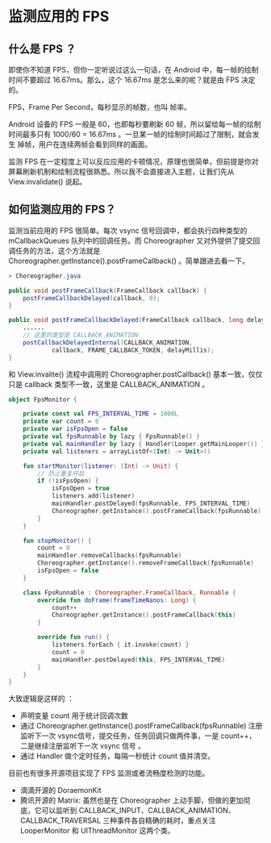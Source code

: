 # 监测应用的 FPS

## 什么是 FPS ？

即使你不知道 FPS，但你一定听说过这么一句话，在 Android 中，每一帧的绘制时间不要超过 16.67ms。那么，这个 16.67ms 是怎么来的呢？就是由 FPS 决定的。

FPS，Frame Per Second，每秒显示的帧数，也叫 帧率。

Android 设备的 FPS 一般是 60，也即每秒要刷新 60 帧，所以留给每一帧的绘制时间最多只有 1000/60 =  16.67ms 。一旦某一帧的绘制时间超过了限制，就会发生 掉帧，用户在连续两帧会看到同样的画面。

监测 FPS 在一定程度上可以反应应用的卡顿情况，原理也很简单，但前提是你对屏幕刷新机制和绘制流程很熟悉。所以我不会直接进入主题，让我们先从 View.invalidate() 说起。

## 如何监测应用的 FPS？

监测当前应用的 FPS 很简单。每次 vsync 信号回调中，都会执行四种类型的 mCallbackQueues 队列中的回调任务。而 Choreographer 又对外提供了提交回调任务的方法，这个方法就是 Choreographer.getInstance().postFrameCallback() 。简单跟进去看一下。

```java
> Choreographer.java

public void postFrameCallback(FrameCallback callback) {
    postFrameCallbackDelayed(callback, 0);
}

public void postFrameCallbackDelayed(FrameCallback callback, long delayMillis) {
    ......
    // 这里的类型是 CALLBACK_ANIMATION
    postCallbackDelayedInternal(CALLBACK_ANIMATION,
            callback, FRAME_CALLBACK_TOKEN, delayMillis);
}
```

和 View.invalite() 流程中调用的 Choreographer.postCallback() 基本一致，仅仅只是 callback 类型不一致，这里是 CALLBACK_ANIMATION 。

```Kotlin
object FpsMonitor {

    private const val FPS_INTERVAL_TIME = 1000L
    private var count = 0
    private var isFpsOpen = false
    private val fpsRunnable by lazy { FpsRunnable() }
    private val mainHandler by lazy { Handler(Looper.getMainLooper()) }
    private val listeners = arrayListOf<(Int) -> Unit>()

    fun startMonitor(listener: (Int) -> Unit) {
        // 防止重复开启
        if (!isFpsOpen) {
            isFpsOpen = true
            listeners.add(listener)
            mainHandler.postDelayed(fpsRunnable, FPS_INTERVAL_TIME)
            Choreographer.getInstance().postFrameCallback(fpsRunnable)
        }
    }

    fun stopMonitor() {
        count = 0
        mainHandler.removeCallbacks(fpsRunnable)
        Choreographer.getInstance().removeFrameCallback(fpsRunnable)
        isFpsOpen = false
    }

    class FpsRunnable : Choreographer.FrameCallback, Runnable {
        override fun doFrame(frameTimeNanos: Long) {
            count++
            Choreographer.getInstance().postFrameCallback(this)
        }

        override fun run() {
            listeners.forEach { it.invoke(count) }
            count = 0
            mainHandler.postDelayed(this, FPS_INTERVAL_TIME)
        }
    }
}
```

大致逻辑是这样的 ：

- 声明变量 count 用于统计回调次数
- 通过 Choreographer.getInstance().postFrameCallback(fpsRunnable) 注册监听下一次 vsync信号，提交任务，任务回调只做两件事，一是 count++，二是继续注册监听下一次 vsync 信号 。
- 通过 Handler 做个定时任务，每隔一秒统计 count 值并清空。

目前也有很多开源项目实现了 FPS 监测或者流畅度检测的功能。

- 滴滴开源的 DoraemonKit
- 腾讯开源的 Matrix: 虽然也是在 Choreographer 上动手脚，但做的更加彻底，它可以监听到 CALLBACK_INPUT、CALLBACK_ANIMATION、CALLBACK_TRAVERSAL  三种事件各自精确的耗时，重点关注 LooperMonitor 和 UIThreadMonitor 这两个类。
